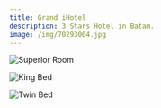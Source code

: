 ```yaml
---
title: Grand iHotel
description: 3 Stars Hotel in Batam.
image: /img/70293004.jpg
---
```

![Superior Room](/img/cb28f548-ab3d-49c9-9ccc-c0b5347103ca.jpg)

![King Bed](/img/a3929202-dbdb-4d96-90f5-790b55b8bc91.jpg)

![Twin Bed](/img/861114a3-6fa4-4d1e-b448-6d860b1e71ad.jpg)
